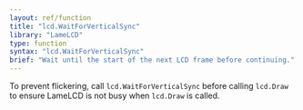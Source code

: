 ```yaml
---
layout: ref/function
title: "lcd.WaitForVerticalSync"
library: "LameLCD"
type: function
syntax: "lcd.WaitForVerticalSync"
brief: "Wait until the start of the next LCD frame before continuing."
---
```


To prevent flickering, call `lcd.WaitForVerticalSync` before calling `lcd.Draw`
 to ensure LameLCD is not busy when `lcd.Draw` is called. 

